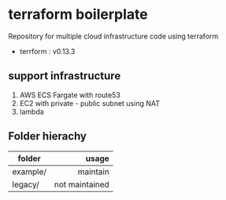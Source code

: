 # terraform boilerplate

Repository for multiple cloud infrastructure code using terraform

* terrform : v0.13.3


## support infrastructure
1. AWS ECS Fargate with route53
2. EC2 with private - public subnet using NAT
3. lambda

## Folder hierachy



| folder        |  usage  |
| ------------- | -----:|
| example/         |  maintain  |
| legacy/      | not maintained |
